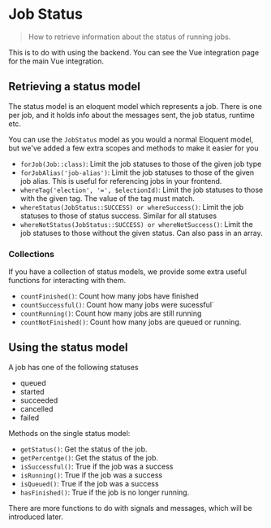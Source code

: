 # Job Status
> How to retrieve information about the status of running jobs.

This is to do with using the backend. You can see the Vue integration page for the main Vue integration.

## Retrieving a status model

The status model is an eloquent model which represents a job. There is one per job, and it holds info about the messages sent, the job status, runtime etc.

You can use the `JobStatus` model as you would a normal Eloquent model, but we've added a few extra scopes and methods to make it easier for you

- `forJob(Job::class)`: Limit the job statuses to those of the given job type
- `forJobAlias('job-alias')`: Limit the job statuses to those of the given job alias. This is useful for referencing jobs in your frontend.
- `whereTag('election', '=', $electionId)`: Limit the job statuses to those with the given tag. The value of the tag must match.
- `whereStatus(JobStatus::SUCCESS) or whereSuccess()`: Limit the job statuses to those of status success. Similar for all statuses
- `whereNotStatus(JobStatus::SUCCESS) or whereNotSuccess()`: Limit the job statuses to those without the given status. Can also pass in an array.

### Collections

If you have a collection of status models, we provide some extra useful functions for interacting with them. 

- `countFinished()`: Count how many jobs have finished
- `countSuccessful()`: Count how many jobs were sucessful`
- `countRunning()`: Count how many jobs are still running
- `countNotFinished()`: Count how many jobs are queued or running.

## Using the status model

A job has one of the following statuses
- queued
- started
- succeeded
- cancelled
- failed

Methods on the single status model:
- `getStatus()`: Get the status of the job.
- `getPercentge()`: Get the status of the job.
- `isSuccessful()`: True if the job was a success
- `isRunning()`: True if the job was a success
- `isQueued()`: True if the job was a success
- `hasFinished()`: True if the job is no longer running.

There are more functions to do with signals and messages, which will be introduced later.


